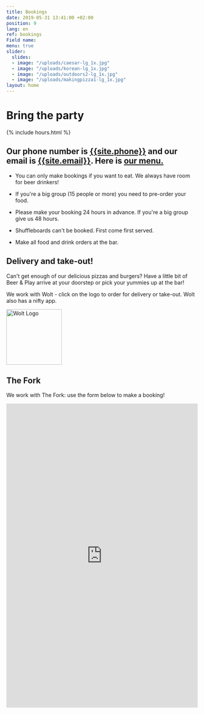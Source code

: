 ```yaml
---
title: Bookings
date: 2019-05-31 13:41:00 +02:00
position: 9
lang: en
ref: bookings
Field name: 
menu: true
slider:
  slides:
  - image: "/uploads/caesar-lg_1x.jpg"
  - image: "/uploads/korean-lg_1x.jpg"
  - image: "/uploads/outdoors2-lg_1x.jpg"
  - image: "/uploads/makingpizza1-lg_1x.jpg"
layout: home
---
```


# Bring the party

{% include hours.html %}

## Our phone number is <a href="tel:{{site.phone}}">{{site.phone}}</a> and our email is <a href="mailto:{{site.email}}">{{site.email}}</a>. Here is <a href="food-sv.html">our menu.</a>

* You can only make bookings if you want to eat. We always have room for beer drinkers!

* If you're a big group (15 people or more) you need to pre-order your food.

* Please make your booking 24 hours in advance. If you're a big group give us 48 hours.

* Shuffleboards can't be booked. First come first served.

* Make all food and drink orders at the bar.

## Delivery and take-out!

Can't get enough of our delicious pizzas and burgers? Have a little bit of Beer & Play arrive at your doorstep or pick your yummies up at the bar!

We work with Wolt - click on the logo to order for delivery or take-out. Wolt also has a nifty app.

<div class="center">
<a target="_blank" href="https://wolt.com/en/swe/stockholm/restaurant/beer-n-play"><img src="../assets/images/wolt-logo.png" alt="Wolt Logo" style="width: 146px "></a>
</div>

## The Fork

We work with The Fork: use the form below to make a booking!

<div class="center" style="background: white;">
<iframe src="https://module.lafourchette.com/sv_SE/module/554537-f9b2f" style="width: 100%; min-height: 800px; border:none; scrolling:yes;"></iframe>
</div>